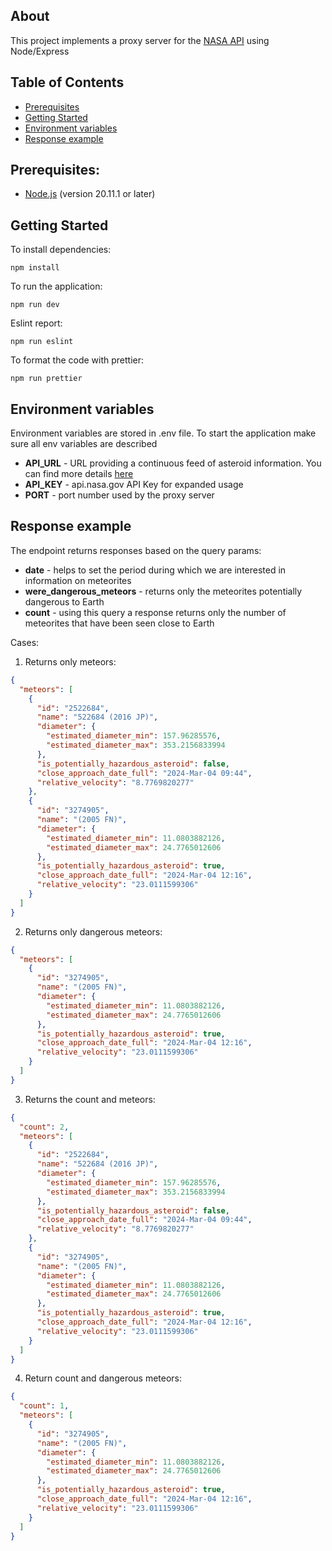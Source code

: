 ## About

This project implements a proxy server for the [NASA API](https://api.nasa.gov) using Node/Express

## Table of Contents

- [Prerequisites](#prerequisites)
- [Getting Started](#getting-started)
- [Environment variables](#environment-variables)
- [Response example](#response-example)

## Prerequisites:

- [Node.js](https://nodejs.org/en/download) (version 20.11.1 or later)

## Getting Started

To install dependencies:

```shell
npm install
```

To run the application:

```shell
npm run dev
```

Eslint report:

```shell
npm run eslint
```

To format the code with prettier:

```shell
npm run prettier
```

## Environment variables

Environment variables are stored in .env file. To start the application make sure all env variables are described

- **API_URL** - URL providing a continuous feed of asteroid information. You can find more details [here](https://api.nasa.gov/)
- **API_KEY** - api.nasa.gov API Key for expanded usage
- **PORT** - port number used by the proxy server

## Response example

The endpoint returns responses based on the query params:

- **date** - helps to set the period during which we are interested in information on meteorites
- **were_dangerous_meteors** - returns only the meteorites potentially dangerous to Earth
- **count** - using this query a response returns only the number of meteorites that have been seen close to Earth

Cases:

1. Returns only meteors:

```json
{
  "meteors": [
    {
      "id": "2522684",
      "name": "522684 (2016 JP)",
      "diameter": {
        "estimated_diameter_min": 157.96285576,
        "estimated_diameter_max": 353.2156833994
      },
      "is_potentially_hazardous_asteroid": false,
      "close_approach_date_full": "2024-Mar-04 09:44",
      "relative_velocity": "8.7769820277"
    },
    {
      "id": "3274905",
      "name": "(2005 FN)",
      "diameter": {
        "estimated_diameter_min": 11.0803882126,
        "estimated_diameter_max": 24.7765012606
      },
      "is_potentially_hazardous_asteroid": true,
      "close_approach_date_full": "2024-Mar-04 12:16",
      "relative_velocity": "23.0111599306"
    }
  ]
}
```

2. Returns only dangerous meteors:

```json
{
  "meteors": [
    {
      "id": "3274905",
      "name": "(2005 FN)",
      "diameter": {
        "estimated_diameter_min": 11.0803882126,
        "estimated_diameter_max": 24.7765012606
      },
      "is_potentially_hazardous_asteroid": true,
      "close_approach_date_full": "2024-Mar-04 12:16",
      "relative_velocity": "23.0111599306"
    }
  ]
}
```

3. Returns the count and meteors:

```json
{
  "count": 2,
  "meteors": [
    {
      "id": "2522684",
      "name": "522684 (2016 JP)",
      "diameter": {
        "estimated_diameter_min": 157.96285576,
        "estimated_diameter_max": 353.2156833994
      },
      "is_potentially_hazardous_asteroid": false,
      "close_approach_date_full": "2024-Mar-04 09:44",
      "relative_velocity": "8.7769820277"
    },
    {
      "id": "3274905",
      "name": "(2005 FN)",
      "diameter": {
        "estimated_diameter_min": 11.0803882126,
        "estimated_diameter_max": 24.7765012606
      },
      "is_potentially_hazardous_asteroid": true,
      "close_approach_date_full": "2024-Mar-04 12:16",
      "relative_velocity": "23.0111599306"
    }
  ]
}
```

4. Return count and dangerous meteors:

```json
{
  "count": 1,
  "meteors": [
    {
      "id": "3274905",
      "name": "(2005 FN)",
      "diameter": {
        "estimated_diameter_min": 11.0803882126,
        "estimated_diameter_max": 24.7765012606
      },
      "is_potentially_hazardous_asteroid": true,
      "close_approach_date_full": "2024-Mar-04 12:16",
      "relative_velocity": "23.0111599306"
    }
  ]
}
```
